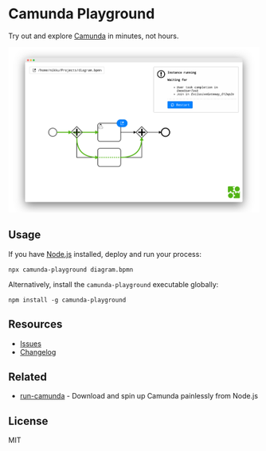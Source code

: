 # Camunda Playground

Try out and explore [Camunda](https://camunda.com/) in minutes, not hours.

![Camunda Playground in action](./packages/app/docs/screenshot.png)


## Usage

If you have [Node.js](https://nodejs.org/) installed, deploy and run your process:

```
npx camunda-playground diagram.bpmn
```

Alternatively, install the `camunda-playground` executable globally:

```
npm install -g camunda-playground
```


## Resources

* [Issues](https://github.com/nikku/camunda-playground/issues)
* [Changelog](https://github.com/nikku/camunda-playground/blob/master/CHANGELOG.md)


## Related

* [run-camunda](https://github.com/nikku/run-camunda) - Download and spin up Camunda painlessly from Node.js


## License

MIT